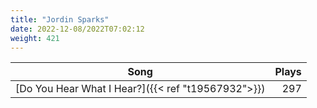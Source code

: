 ```yaml
---
title: "Jordin Sparks"
date: 2022-12-08/2022T07:02:12
weight: 421
---
```




 Song | Plays 
----- | -----:
[Do You Hear What I Hear?]({{< ref "t19567932">}}) | 297
